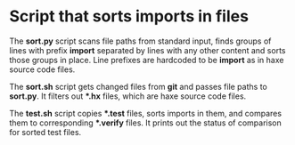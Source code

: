 # Script that sorts imports in files

The __sort.py__ script scans file paths from standard input, finds groups of lines with prefix __import__ separated by lines with any other content and sorts those groups in place. Line prefixes are hardcoded to be __import__ as in haxe source code files.

The __sort.sh__ script gets changed files from __git__ and passes file paths to __sort.py__. It filters out __*.hx__ files, which are haxe source code files.

The __test.sh__ script copies __*.test__ files, sorts imports in them, and compares them to corresponding __*.verify__ files. It prints out the status of comparison for sorted test files.
